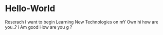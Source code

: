# Hello-World
Reserach
I want to begin Learning New Technologies on mY Own
hi how are you..?
i Am good How are you g ?
